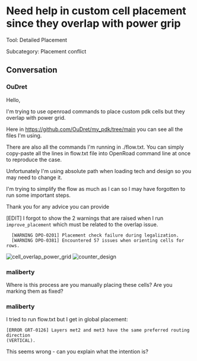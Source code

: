 # Need help in custom cell placement since they overlap with power grip

Tool: Detailed Placement

Subcategory: Placement conflict

## Conversation

### OuDret
Hello,

I'm trying to use openroad commands to place custom pdk cells but they overlap with power grid.

Here in https://github.com/OuDret/my_pdk/tree/main you can see all the files I'm using. 

There are also all the commands I'm running in ./flow.txt. You can simply copy-paste all the lines in flow.txt file into OpenRoad command line at once to reproduce the case. 

Unfortunately I'm using absolute path when loading tech and design so you may need to change it.

I'm trying to simplify the flow as much as I can so I may have forgotten to run some important steps.

Thank you for any advice you can provide

[EDIT] I forgot to show the 2 warnings that are raised when I run ```improve_placement``` which must be related to the overlap issue.
```
  [WARNING DPO-0201] Placement check failure during legalization.
  [WARNING DPO-0381] Encountered 57 issues when orienting cells for rows.
```

![cell_overlap_power_grid](https://github.com/The-OpenROAD-Project/OpenROAD/assets/74424277/43d68ad2-28ab-4749-968d-c9cfd65a4397)
![counter_design](https://github.com/The-OpenROAD-Project/OpenROAD/assets/74424277/849b8ffe-5426-4157-b8a2-60d43c628e38)


### maliberty
Where is this process are you manually placing these cells?  Are you marking them as fixed?

### maliberty
I tried to run flow.txt but I get in global placement:
```
[ERROR GRT-0126] Layers met2 and met3 have the same preferred routing direction 
(VERTICAL).
```
This seems wrong - can you explain what the intention is?

